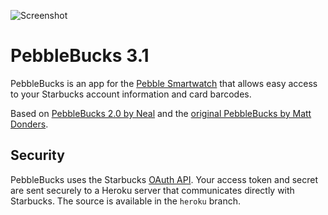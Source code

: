 ![Screenshot](https://raw.github.com/a2/PebbleBucks/master/screenshot.gif)

PebbleBucks 3.1
===============

PebbleBucks is an app for the [Pebble Smartwatch](https://getpebble.com) that allows easy access to your Starbucks account information and card barcodes.

Based on [PebbleBucks 2.0 by Neal](https://github.com/Neal/PebbleBucks) and the [original PebbleBucks by Matt Donders](https://github.com/mattdonders/PebbleBucks).

## Security

PebbleBucks uses the Starbucks [OAuth API](http://oauth.net). Your access token and secret are sent securely to a Heroku server that communicates directly with Starbucks. The source is available in the `heroku` branch.
